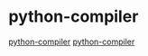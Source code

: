 # python-compiler

[python-compiler](https://github.com/Nuitka/Nuitka)
[python-compiler](https://github.com/shedskin/shedskin)
